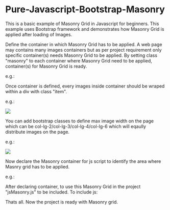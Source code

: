 # Pure-Javascript-Bootstrap-Masonry

This is a basic example of Masonry Grid in Javascript for beginners. This example uses Bootstrap framework and demonstrates how Masonry Grid is applied after loading of Images.
  
Define the container in which Masonry Grid has to be applied. A web page may contains many images containers but as per project requirement only specific container(s) needs Masonry Grid to be applied. By setting class "masonry" to each container where Masonry Grid need to be applied, container(s) for Masonry Grid is ready.

e.g.:
  <div class="row masonry"></div>

Once container is defined, every images inside container should be wraped within a div with class "item".

e.g.:
  <div class="row masonry">
    <div class="item"><img src="http://icegroupindia.com/img/events.jpg" class="img-fluid" /></div>
  </div>
  
You can add bootstrap classes to define max image width on the page which can be col-lg-2/col-lg-3/col-lg-4/col-lg-6 which will eqaully distribute images on the page.

e.g.:
  <div class="row masonry">
    <div class="col-lg-3 item text-center"><img src="http://icegroupindia.com/img/events.jpg" class="img-fluid" /></div>
  </div>
  
Now declare the Masonry container for js script to identify the area where Masnry grid has to be applied.

e.g.:
  <script>
		var container = document.querySelector(".masonry");   //Name of variable container should not be changed
	</script>

After declaring container, to use this Masonry Grid in the project "jsMasonry.js" to be included. To include js:
  
  <script src="jsMasonry.js"></script>

Thats all. Now the project is ready with Masonry grid.
